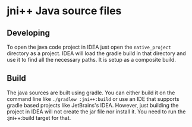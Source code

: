 # jni++ Java source files

## Developing

To open the java code project in IDEA just open the `native_project` directory as a project.
IDEA will load the gradle build in that directory and use it to find all the necessary
paths.  It is setup as a composite build.

## Build

The java sources are built using gradle.   You can either build it on the command 
line like `./gradlew :jni++:build` or use an IDE that supports gradle based projects like 
JetBrains's IDEA.  However, just building the project in IDEA will not create the jar file
nor install it.  You need to run the :jni++:build target for that.
